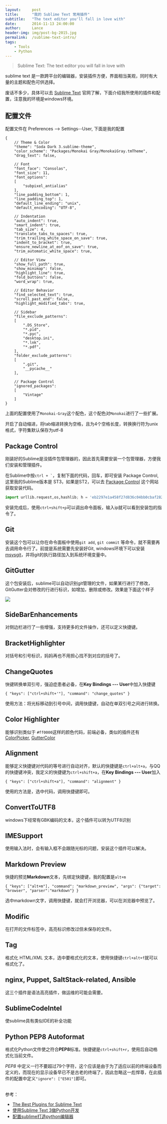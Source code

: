 ```yaml
---
layout:     post
title:      "我的 Sublime Text 常用插件"
subtitle:   "The text editor you'll fall in love with"
date:       2014-11-13 24:00:00
author:     Lance
header-img: img/post-bg-2015.jpg
permalink:  /sublime-text-intro/
tags:
    - Tools
    - Python
---
```


> Sublime Text: The text editor you will fall in love with


sublime text 是一款跨平台的编辑器，安装插件方便，界面相当美观，同时有大量的主题和配色可供选择。

废话不多少，具体可以去 [Sublime Text][ST] 官网了解，下面介绍我所使用的插件和配置，注意我的环境是windows环境。

## 配置文件

配置文件在 Preferences -->  Settings--User, 下面是我的配置

	{
		// Theme & Color
		"theme": "Soda Dark 3.sublime-theme",
		"color_scheme": "Packages/Monokai Gray/MonokaiGray.tmTheme",
		"drag_text": false,

		// Font
		"font_face": "Consolas",
		"font_size": 11,
		"font_options":
		[
			"subpixel_antialias"
		],
		"line_padding_bottom": 1,
		"line_padding_top": 1,
		"default_line_ending": "unix",
		"default_encoding": "UTF-8",

		// Indentation
		"auto_indent": true,
		"smart_indent": true,
		"tab_size": 4,
		"translate_tabs_to_spaces": true,
		"trim_trailing_white_space_on_save": true,
		"indent_to_bracket": true,
		"ensure_newline_at_eof_on_save": true,
		"trim_automatic_white_space": true,

		// Editor View
		"show_full_path": true,
		"show_minimap": false,
		"highlight_line": true,
		"fold_buttons": false,
		"word_wrap": true,

		// Editor Behavior
		"find_selected_text": true,
		"scroll_past_end": false,
		"highlight_modified_tabs": true,

		// Sidebar
		"file_exclude_patterns":
		[
		    ".DS_Store",
		    "*.pid",
		    "*.pyc",
		    "desktop.ini",
		    "*.lnk",
			"*.pdf",
		],
		"folder_exclude_patterns":
		[
			".git",
			"__pycache__"
		],

		// Package Control
		"ignored_packages":
		[
			"Vintage"
		]
	}


上面的配置使用了`Monokai-Gray`这个配色，这个配色对`Monokai`进行了一些扩展。

开启了自动缩进，将tab缩进转换为空格，且为4个空格长度，转换换行符为unix格式，字符集默认保存为utf-8


## Package Control

刚装好的Sublime是没插件包管理器的，因此首先需要安装一个包管理器，方便我们安装和管理插件。

在Sublime中按<code>ctrl + `</code>，复制下面的代码，回车，即可安装 Package Control, 这里我的Sublime版本是 ST3，如果是ST2，可以去 [Package Control][PC] 这个网站获取安装代码。

```python
import urllib.request,os,hashlib; h = 'eb2297e1a458f27d836c04bb0cbaf282' + 'd0e7a3098092775ccb37ca9d6b2e4b7d'; pf = 'Package Control.sublime-package'; ipp = sublime.installed_packages_path(); urllib.request.install_opener( urllib.request.build_opener( urllib.request.ProxyHandler()) ); by = urllib.request.urlopen( 'http://packagecontrol.io/' + pf.replace(' ', '%20')).read(); dh = hashlib.sha256(by).hexdigest(); print('Error validating download (got %s instead of %s), please try manual install' % (dh, h)) if dh != h else open(os.path.join( ipp, pf), 'wb' ).write(by)
```

安装完成后，使用`ctrl+shift+p`可以调出命令面板，输入ip就可以看到安装包的指令了。


## Git

安装这个包可以让你在命令面板中使用`git add`, `git commit` 等命令，就不需要再去调用命令行了。前提是系统需要先安装好Git, windows环境下可以安装 [msysgit][git]，并将git的执行路径加入到系统环境变量中。


## GitGutter

这个包安装后，sublime可以自动识别git管理的文件，如果某行进行了修改，GitGutter会对修改的行进行标识，如增加，删除或修改。效果是下面这个样子

![](/img/in-post/sublime-text-intro/gitgutter.png)


## SideBarEnhancements

对侧边栏进行了一些增强，支持更多的文件操作，还可以定义快捷键。


## BracketHighlighter

对括号和引号标识，妈妈再也不用担心找不到对应的括号了。


## ChangeQuotes

快键转换单双引号，强迫症患者必备，在**Key Bindings --- User**中加入快捷键

`{ "keys": ["ctrl+shift+'"], "command": "change_quotes" }`

使用方法：将光标移动到引号中间，调用快捷键，自动在单双引号之间进行转换。


## Color Highlighter

能够识别类似于 `#ff0000`这样的颜色代码，前端必备，类似的插件还有[ColorPicker](http://weslly.github.io/ColorPicker/), [GutterColor](https://github.com/ggordan/GutterColor)

## Alignment

能够定义快捷键对代码的等号进行自动对齐，默认的快捷键是`ctrl+alt+a`，与QQ的快捷键冲突，我定义的快捷键为`ctrl+shift+a`，在**Key Bindings --- User**加入

`{ "keys": ["ctrl+shift+a"], "command": "alignment" }`

使用的方法是，选中代码，调用快捷键即可。


## ConvertToUTF8

windows下经常有GBK编码的文本，这个插件可以转为UTF8识别


## IMESupport

使用输入法时，会有输入框不会跟随光标的问题，安装这个插件可以解决。


## Markdown Preview

快捷的预览**Markdown**文本，先绑定快捷键，我的配置是`alt+m`

`{ "keys": ["alt+m"], "command": "markdown_preview", "args": {"target": "browser", "parser":"markdown"} }`

选中markdown文字，调用快捷键，就会打开浏览器，可以在浏览器中预览了。


## Modific

在打开的文件标签中，高亮标识修改过但未保存的文件。


## Tag

格式化 HTML/XML 文本，选中要格式化的文本，使用快捷键`ctrl+alt+f`就可以格式化了。


## nginx, Puppet, SaltStack-related, Ansible

这三个插件是语法高亮插件，做运维的可能会需要。


## SublimeCodeIntel

使sublime具有类似IDE的补全功能


## Python PEP8 Autoformat

格式化Python文件使之符合**PEP8**标准。快捷键是`ctrl+shift+r`，使用后自动格式化当前文件。

*PEP8* 中定义一行不要超过79个字符，这个应该是由于为了适应以前的终端设备而定义的，而现在的显示设备早已不是古老的终端了，因此忽略这一彪悍尊，在此插件的配置中定义`"ignore": ["E501"]`即可。

</br>
参考：


- [The Best Plugins for Sublime Text](http://ipestov.com/the-best-plugins-for-sublime-text/)
- [使用Sublime Text 3做Python开发](http://sw897.github.io/2014/02/13/sublime-text-3-for-python/)
- [配置sublime打造python编辑器](http://opslinux.com/sublime_python.html)

</br></br>

[ST]: http://www.sublimetext.com/
[PC]: https://sublime.wbond.net/installation
[git]: http://msysgit.github.io/


